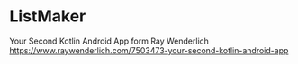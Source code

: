 # ListMaker

Your Second Kotlin Android App form Ray Wenderlich
https://www.raywenderlich.com/7503473-your-second-kotlin-android-app
